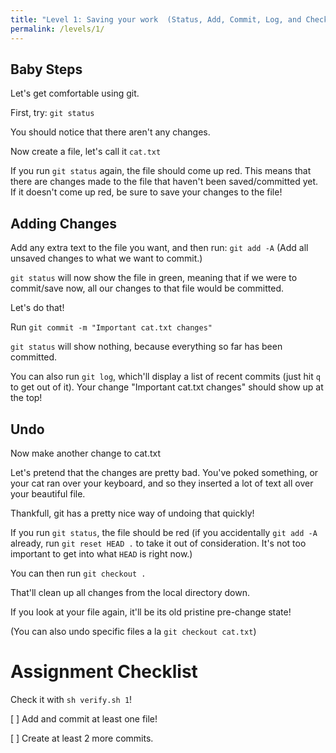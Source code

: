 ```yaml
---
title: "Level 1: Saving your work  (Status, Add, Commit, Log, and Checkout)"
permalink: /levels/1/
---
```


## Baby Steps

Let's get comfortable using git.

First, try:
`git status`

You should notice that there aren't any changes.

Now create a file, let's call it `cat.txt`

If you run `git status` again, the file should come up
red. This means that there are changes made to the file
that haven't been saved/committed yet. If it doesn't
come up red, be sure to save your changes to the file!

## Adding Changes

Add any extra text to the file you want, and then run:
`git add -A` 
(Add all unsaved changes to what we want to commit.)

`git status` will now show the file in green, meaning that
if we were to commit/save now, all our changes to that
file would be committed.

Let's do that!

Run `git commit -m "Important cat.txt changes"`

`git status` will show nothing, because everything so far has been
committed.

You can also run `git log`, which'll display a list of recent commits
(just hit `q` to get out of it). Your change 
"Important cat.txt changes" should show up at the top!

## Undo

Now make another change to cat.txt

Let's pretend that the changes are pretty bad. You've poked
something, or your cat ran over your keyboard, and so they
inserted a lot of text all over your beautiful file.

Thankfull, git has a pretty nice way of undoing that quickly!

If you run `git status`, the file should be red (if you accidentally
`git add -A` already, run `git reset HEAD .` to take it out of
consideration. It's not too important to get into what `HEAD` is
right now.)

You can then run
`git checkout .`

That'll clean up all changes from the local directory down.

If you look at your file again, it'll be its old 
pristine pre-change state!

(You can also undo specific files a la
`git checkout cat.txt`)



# Assignment Checklist
Check it with `sh verify.sh 1`!

 [ ] Add and commit at least one file!
 
 [ ] Create at least 2 more commits.